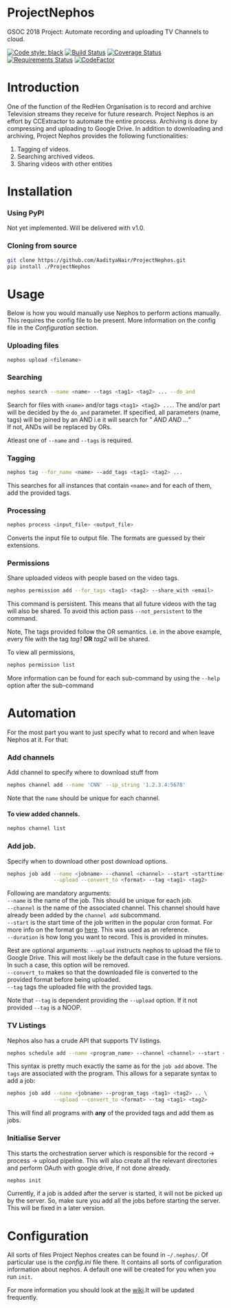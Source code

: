 # ProjectNephos
GSOC 2018 Project: Automate recording and uploading TV Channels to cloud.

[![Code style: black](https://img.shields.io/badge/code%20style-black-000000.svg)](https://github.com/ambv/black)
[![Build Status](https://travis-ci.org/AadityaNair/ProjectNephos.svg?branch=py34-compatibility)](https://travis-ci.org/AadityaNair/ProjectNephos)
[![Coverage Status](https://coveralls.io/repos/github/AadityaNair/ProjectNephos/badge.svg?branch=py34-compatibility)](https://coveralls.io/github/AadityaNair/ProjectNephos?branch=py34-compatibility)
[![Requirements Status](https://requires.io/github/AadityaNair/ProjectNephos/requirements.svg?branch=master)](https://requires.io/github/AadityaNair/ProjectNephos/requirements/?branch=master)
[![CodeFactor](https://www.codefactor.io/repository/github/aadityanair/projectnephos/badge)](https://www.codefactor.io/repository/github/aadityanair/projectnephos)


# Introduction
One of the function of the RedHen Organisation is to record and archive Television streams they receive for future
research. Project Nephos is an effort by CCExtractor to automate the entire process. Archiving is done by compressing
and uploading to Google Drive. 
In addition to downloading and archiving, Project Nephos provides the following functionalities:
1. Tagging of videos.
2. Searching archived videos.
3. Sharing videos with other entities 

# Installation

### Using PyPI
Not yet implemented. Will be delivered with v1.0.

### Cloning from source
```bash
git clone https://github.com/AadityaNair/ProjectNephos.git
pip install ./ProjectNephos
```

# Usage
Below is how you would manually use Nephos to perform actions manually. This requires the config file to be present.
More information on the config file in the *Configuration* section.

### Uploading files
```bash
nephos upload <filename>
```

### Searching
```bash
nephos search --name <name> --tags <tag1> <tag2> ... --do_and
```
Search for files with `<name>` and/or tags `<tag1> <tag2> ...`.
The and/or part will be decided by the `do_and` parameter. If specified, all parameters (name, tags) will be joined
by an AND i.e it will search for *"<name> AND <tag1> AND <tag2> ..."*  
If not, ANDs will be replaced by ORs.

Atleast one of `--name` and `--tags` is required.

### Tagging
```bash
nephos tag --for_name <name> --add_tags <tag1> <tag2> ...
```
This searches for all instances that contain `<name>` and for each of them, add the provided tags.

### Processing
```bash
nephos process <input_file> <output_file>
```
Converts the input file to output file. The formats are guessed by their extensions.

### Permissions
Share uploaded videos with people based on the video tags.
```bash
nephos permission add --for_tags <tag1> <tag2> --share_with <email>
```
This command is persistent. This means that all future videos with the tag will also be shared.
To avoid this action pass `--not_persistent` to the command.

Note, The tags provided follow the OR semantics. i.e. in the above example, every file with the tag _tag1_
**OR** _tag2_ will be shared. 

To view all permissions,
```bash
nephos permission list
```

More information can be found for each sub-command by using the `--help` option after the sub-command 

# Automation
For the most part you want to just specify what to record and when leave Nephos at it. For that:

### Add channels
Add channel to specify where to download stuff from
```bash
nephos channel add --name 'CNN' --ip_string '1.2.3.4:5678'
```
Note that the `name` should be unique for each channel.

#### To view added channels.
```bash
nephos channel list
```

### Add job.
Specify when to download other post download options.
```bash
nephos job add --name <jobname> --channel <channel> --start <starttime> --duration <length> \
               --upload --convert_to <format> --tag <tag1> <tag2>
```
Following are mandatory arguments:<br>
`--name` is the name of the job. This should be unique for each job.<br>
`--channel` is the name of the associated channel. This channel should have already been added by the `channel add` subcommand.<br>
`--start` is the start time of the job written in the popular cron format. For more info on the format go [here](http://www.nncron.ru/help/EN/working/cron-format.htm). This was used as an reference.<br>
`--duration` is how long you want to record. This is provided in minutes.<br>

Rest are optional arguments: 
`--upload` instructs nephos to upload the file to Google Drive. This will most likely be the default case in the future versions. In such a case, this option will be removed. <br>
`--convert_to` makes so that the downloaded file is converted to the provided format before being uploaded.<br>
`--tag` tags the uploaded file with the provided tags.<br>

Note that `--tag` is dependent providing the `--upload` option. If it not provided `--tag` is a NOOP.

### TV Listings
Nephos also has a crude API that supports TV listings.
```bash
nephos schedule add --name <program_name> --channel <channel> --start <starttime> --duration <length> --tags <tag1> <tag2>
````
This syntax is pretty much exactly the same as for the `job add` above. The `tags` are associated with the program.
This allows for a separate syntax to add a job:
```bash
nephos job add --name <jobname> --program_tags <tag1> <tag2> .. \
               --upload --convert_to <format> --tag <tag1> <tag2>
```
This will find all programs with **any** of the provided tags and add them as jobs.

### Initialise Server
This starts the orchestration server which is responsible for the record -> process -> upload pipeline.
This will also create all the relevant directories and perform OAuth with google drive, if not done already.
```bash
nephos init
```
Currently, if a job is added after the server is started, it will not be picked up by the server. So, make sure you
add all the jobs before starting the server. This will be fixed in a later version.

# Configuration
All sorts of files Project Nephos creates can be found in `~/.nephos/`. Of particular use is the *config.ini*
file there. It contains all sorts of configuration information about nephos. A default one will be created for you
when you run `init`.

For more information you should look at the [wiki](https://github.com/AadityaNair/ProjectNephos/wiki).It will be updated frequently.
